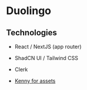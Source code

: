 # Duolingo

## Technologies

- React / NextJS (app router)
- ShadCN UI / Tailwind CSS
- Clerk

- [Kenny for assets](https://kenney.nl/assets)
